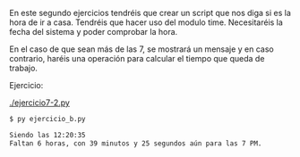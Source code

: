 En este segundo ejercicios tendréis que crear un script que nos diga si es la
hora de ir a casa. Tendréis que hacer uso del modulo time.
Necesitaréis la fecha del sistema y poder comprobar la hora.

En el caso de que sean más de las 7, se mostrará un mensaje y en caso contrario,
haréis una operación para calcular el tiempo que queda de trabajo.

Ejercicio:

[./ejercicio7-2.py](./ejercicio_b.py)

```txt
$ py ejercicio_b.py

Siendo las 12:20:35
Faltan 6 horas, con 39 minutos y 25 segundos aún para las 7 PM.
```

